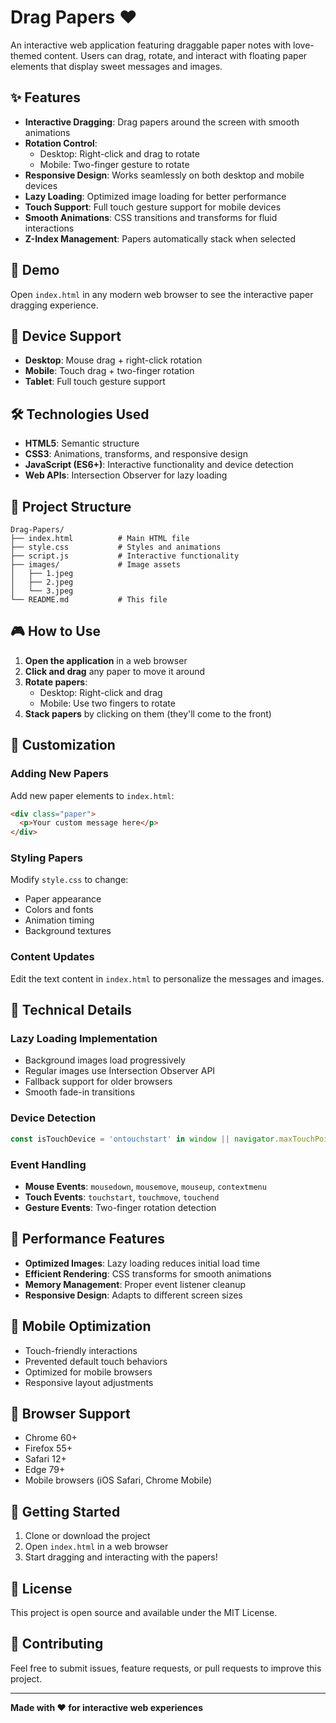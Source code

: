 # Drag Papers ❤️

An interactive web application featuring draggable paper notes with love-themed content. Users can drag, rotate, and interact with floating paper elements that display sweet messages and images.

## ✨ Features

- **Interactive Dragging**: Drag papers around the screen with smooth animations
- **Rotation Control**: 
  - Desktop: Right-click and drag to rotate
  - Mobile: Two-finger gesture to rotate
- **Responsive Design**: Works seamlessly on both desktop and mobile devices
- **Lazy Loading**: Optimized image loading for better performance
- **Touch Support**: Full touch gesture support for mobile devices
- **Smooth Animations**: CSS transitions and transforms for fluid interactions
- **Z-Index Management**: Papers automatically stack when selected

## 🚀 Demo

Open `index.html` in any modern web browser to see the interactive paper dragging experience.

## 📱 Device Support

- **Desktop**: Mouse drag + right-click rotation
- **Mobile**: Touch drag + two-finger rotation
- **Tablet**: Full touch gesture support

## 🛠️ Technologies Used

- **HTML5**: Semantic structure
- **CSS3**: Animations, transforms, and responsive design
- **JavaScript (ES6+)**: Interactive functionality and device detection
- **Web APIs**: Intersection Observer for lazy loading

## 📁 Project Structure

```
Drag-Papers/
├── index.html          # Main HTML file
├── style.css           # Styles and animations
├── script.js           # Interactive functionality
├── images/             # Image assets
│   ├── 1.jpeg
│   ├── 2.jpeg
│   └── 3.jpeg
└── README.md           # This file
```

## 🎮 How to Use

1. **Open the application** in a web browser
2. **Click and drag** any paper to move it around
3. **Rotate papers**:
   - Desktop: Right-click and drag
   - Mobile: Use two fingers to rotate
4. **Stack papers** by clicking on them (they'll come to the front)

## 🎨 Customization

### Adding New Papers

Add new paper elements to `index.html`:

```html
<div class="paper">
  <p>Your custom message here</p>
</div>
```

### Styling Papers

Modify `style.css` to change:
- Paper appearance
- Colors and fonts
- Animation timing
- Background textures

### Content Updates

Edit the text content in `index.html` to personalize the messages and images.

## 🔧 Technical Details

### Lazy Loading Implementation

- Background images load progressively
- Regular images use Intersection Observer API
- Fallback support for older browsers
- Smooth fade-in transitions

### Device Detection

```javascript
const isTouchDevice = 'ontouchstart' in window || navigator.maxTouchPoints > 0;
```

### Event Handling

- **Mouse Events**: `mousedown`, `mousemove`, `mouseup`, `contextmenu`
- **Touch Events**: `touchstart`, `touchmove`, `touchend`
- **Gesture Events**: Two-finger rotation detection

## 🌟 Performance Features

- **Optimized Images**: Lazy loading reduces initial load time
- **Efficient Rendering**: CSS transforms for smooth animations
- **Memory Management**: Proper event listener cleanup
- **Responsive Design**: Adapts to different screen sizes

## 📱 Mobile Optimization

- Touch-friendly interactions
- Prevented default touch behaviors
- Optimized for mobile browsers
- Responsive layout adjustments

## 🎯 Browser Support

- Chrome 60+
- Firefox 55+
- Safari 12+
- Edge 79+
- Mobile browsers (iOS Safari, Chrome Mobile)

## 🚀 Getting Started

1. Clone or download the project
2. Open `index.html` in a web browser
3. Start dragging and interacting with the papers!

## 📝 License

This project is open source and available under the MIT License.

## 🤝 Contributing

Feel free to submit issues, feature requests, or pull requests to improve this project.

---

**Made with ❤️ for interactive web experiences**
